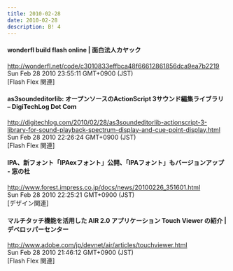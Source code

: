 ```yaml
---
title: 2010-02-28
date: 2010-02-28
description: B! 4
---
```


#### wonderfl build flash online | 面白法人カヤック
http://wonderfl.net/code/c3010833effbca48f66612861856dca9ea7b2219<br>
Sun Feb 28 2010 23:55:11 GMT+0900 (JST)<br>
[Flash Flex 関連]


#### as3soundeditorlib: オープンソースのActionScript 3サウンド編集ライブラリ – DigiTechLog Dot Com
http://digitechlog.com/2010/02/28/as3soundeditorlib-actionscript-3-library-for-sound-playback-spectrum-display-and-cue-point-display.html<br>
Sun Feb 28 2010 22:26:24 GMT+0900 (JST)<br>
[Flash Flex 関連]


#### IPA、新フォント「IPAexフォント」公開、「IPAフォント」もバージョンアップ - 窓の杜
http://www.forest.impress.co.jp/docs/news/20100226_351601.html<br>
Sun Feb 28 2010 22:25:21 GMT+0900 (JST)<br>
[デザイン関連]


#### マルチタッチ機能を活用した AIR 2.0 アプリケーション Touch Viewer の紹介 | デベロッパーセンター
http://www.adobe.com/jp/devnet/air/articles/touchviewer.html<br>
Sun Feb 28 2010 21:46:12 GMT+0900 (JST)<br>
[Flash Flex 関連]


